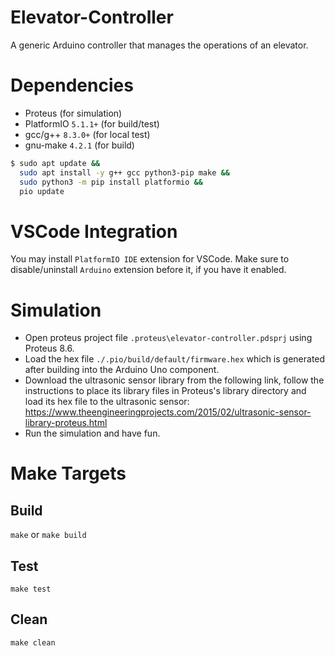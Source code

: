 # Elevator-Controller
A generic Arduino controller that manages the operations of an elevator.

# Dependencies
- Proteus (for simulation)
- PlatformIO `5.1.1+` (for build/test)
- gcc/g++ `8.3.0+`  (for local test)
- gnu-make `4.2.1` (for build)

```bash
$ sudo apt update &&
  sudo apt install -y g++ gcc python3-pip make &&
  sudo python3 -m pip install platformio &&
  pio update
```

# VSCode Integration
You may install `PlatformIO IDE` extension for VSCode.
Make sure to disable/uninstall `Arduino` extension before it, if you have it enabled.

# Simulation
- Open proteus project file `.proteus\elevator-controller.pdsprj` using Proteus 8.6.
- Load the hex file `./.pio/build/default/firmware.hex` which is generated after building into the Arduino Uno component.
- Download the ultrasonic sensor library from the following link, follow the instructions to place its library files in Proteus's library directory and load its hex file to the ultrasonic sensor:
https://www.theengineeringprojects.com/2015/02/ultrasonic-sensor-library-proteus.html
- Run the simulation and have fun.

# Make Targets
## Build
`make` or `make build`
## Test
`make test`
## Clean
`make clean`

